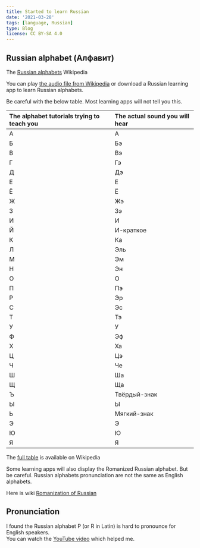 ```yaml
---
title: Started to learn Russian
date: '2021-03-28'
tags: [language, Russian]
type: Blog
license: CC BY-SA 4.0
---
```


## Russian alphabet (Алфавит)

The [Russian alphabets](https://en.wikipedia.org/wiki/Russian_alphabet) Wikipedia

You can play [the audio file from Wikipedia](https://en.wikipedia.org/wiki/File:Russian_alphabet.ogg) or download a Russian learning app to learn Russian alphabets.

Be careful with the below table. Most learning apps will not tell you this.

| The alphabet tutorials trying to teach you | The actual sound you will hear |
| :--- | :--- |
| А | А |
| Б | Бэ |
| В | Вэ |
| Г | Гэ |
| Д | Дэ |
| Е | Е |
| Ё | Ё |
| Ж | Жэ |
| З | Зэ |
| И | И |
| Й | И-краткое |
| К | Ка |
| Л | Эль |
| М | Эм |
| Н | Эн |
| О | О |
| П | Пэ |
| Р | Эр |
| С | Эс |
| Т | Тэ |
| У | У |
| Ф | Эф |
| Х | Ха |
| Ц | Цэ |
| Ч | Че |
| Ш | Ша |
| Щ | Ща |
| Ъ | Твёрдый-знак |
| Ы | Ы |
| Ь | Мягкий-знак |
| Э | Э |
| Ю | Ю |
| Я | Я |

The [full table](https://en.wikipedia.org/wiki/Russian_alphabet) is available on Wikipedia

Some learning apps will also display the Romanized Russian alphabet. But be careful. Russian alphabets pronunciation are not the same as English alphabets.

Here is wiki [Romanization of Russian](https://en.wikipedia.org/wiki/Romanization_of_Russian)

## Pronunciation

I found the Russian alphabet Р (or R in Latin) is hard to pronounce for English speakers.  
You can watch the [YouTube video](https://youtu.be/5F7NEsIsJ8s) which helped me.

